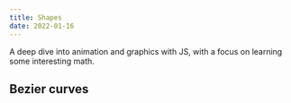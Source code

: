 ```yaml
---
title: Shapes
date: 2022-01-16
---
```


A deep dive into animation and graphics with JS, with a focus on learning some interesting math.

## Bezier curves

<div style="height: 500px" id="bezier"></div>